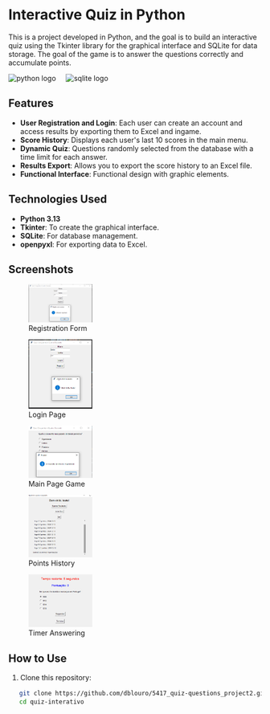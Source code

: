 # Interactive Quiz in Python

This is a project developed in Python, and the goal is to build an interactive quiz using the Tkinter library for the graphical interface and SQLite for data storage. The goal of the game is to answer the questions correctly and accumulate points.

<div align="left">
  <img src="https://cdn.jsdelivr.net/gh/devicons/devicon/icons/python/python-original.svg" height="40" alt="python logo"  />
  <img width="12" />
  <img src="https://skillicons.dev/icons?i=sqlite" height="40" alt="sqlite logo"  />
</div>

## Features

- **User Registration and Login**: Each user can create an account and access results by exporting them to Excel and ingame.
- **Score History**: Displays each user's last 10 scores in the main menu.
- **Dynamic Quiz**: Questions randomly selected from the database with a time limit for each answer.
- **Results Export**: Allows you to export the score history to an Excel file.
- **Functional Interface**: Functional design with graphic elements.

## Technologies Used

- **Python 3.13**
- **Tkinter**: To create the graphical interface.
- **SQLite**: For database management.
- **openpyxl**: For exporting data to Excel.

## Screenshots

<p align="center">
  <figure>
    <img src="images/registar1.png" width="30%">
    <figcaption>Registration Form</figcaption>
  </figure>
  <figure>
    <img src="images/welcome.png" width="30%">
    <figcaption>Login Page</figcaption>
  </figure>
  <figure>
    <img src="images/dq3.png" width="30%">
    <figcaption>Main Page Game</figcaption>
  </figure>
  <figure>
    <img src="images/pontos.png" width="30%">
    <figcaption>Points History</figcaption>
  </figure>
<figure>
    <img src="images/timer.png" width="30%">
    <figcaption>Timer Answering</figcaption>
  </figure>
</p>

## How to Use

1. Clone this repository:
```bash
   git clone https://github.com/dblouro/5417_quiz-questions_project2.git
   cd quiz-interativo
